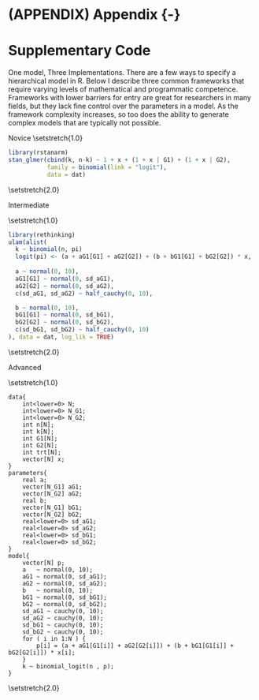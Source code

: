 

# (APPENDIX) Appendix {-}

# Supplementary Code

One model, Three Implementations. There are a few ways to specify a hierarchical model in R. Below I describe three common frameworks that require varying levels of mathematical and programmatic competence. Frameworks with lower barriers for entry are great for researchers in many fields, but they lack fine control over the parameters in a model. As the framework complexity increases, so too does the ability to generate complex models that are typically not possible. 

Novice
\setstretch{1.0}

```r
library(rstanarm)
stan_glmer(cbind(k, n-k) ~ 1 + x + (1 + x | G1) + (1 + x | G2), 
           family = binomial(link = "logit"),
           data = dat)
```
\setstretch{2.0}

Intermediate

\setstretch{1.0}

```r
library(rethinking)
ulam(alist(
  k ~ binomial(n, pi)
  logit(pi) <- (a + aG1[G1] + aG2[G2]) + (b + bG1[G1] + bG2[G2]) * x,
  
  a ~ normal(0, 10),
  aG1[G1] ~ normal(0, sd_aG1),
  aG2[G2] ~ normal(0, sd_aG2),
  c(sd_aG1, sd_aG2) ~ half_cauchy(0, 10),

  b ~ normal(0, 10),
  bG1[G1] ~ normal(0, sd_bG1),
  bG2[G2] ~ normal(0, sd_bG2),
  c(sd_bG1, sd_bG2) ~ half_cauchy(0, 10)
), data = dat, log_lik = TRUE)
```
\setstretch{2.0}

Advanced

\setstretch{1.0}
```
data{
    int<lower=0> N;
    int<lower=0> N_G1;
    int<lower=0> N_G2;
    int n[N];
    int k[N];
    int G1[N];
    int G2[N];
    int trt[N];
    vector[N] x;
}
parameters{
    real a;
    vector[N_G1] aG1;
    vector[N_G2] aG2;
    real b;
    vector[N_G1] bG1;
    vector[N_G2] bG2;
    real<lower=0> sd_aG1;
    real<lower=0> sd_aG2;
    real<lower=0> sd_bG1;
    real<lower=0> sd_bG2;
}
model{
    vector[N] p;
    a   ~ normal(0, 10);
    aG1 ~ normal(0, sd_aG1);
    aG2 ~ normal(0, sd_aG2);
    b   ~ normal(0, 10);
    bG1 ~ normal(0, sd_bG1);
    bG2 ~ normal(0, sd_bG2);
    sd_aG1 ~ cauchy(0, 10);
    sd_aG2 ~ cauchy(0, 10);
    sd_bG1 ~ cauchy(0, 10);
    sd_bG2 ~ cauchy(0, 10);
    for ( i in 1:N ) {
        p[i] = (a + aG1[G1[i]] + aG2[G2[i]]) + (b + bG1[G1[i]] + bG2[G2[i]]) * x[i];
    }
    k ~ binomial_logit(n , p);
}
```
\setstretch{2.0}
